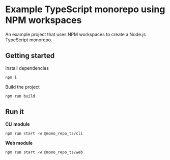# Example TypeScript monorepo using NPM workspaces

An example project that uses NPM workspaces to create a Node.js TypeScript monorepo.


## Getting started

Install dependencies

```
npm i
```

Build the project

```
npm run build
```

## Run it

**CLI module**

```
npm run start -w @mono_repo_ts/cli
```

**Web module**

```
npm run start -w @mono_repo_ts/web
```
